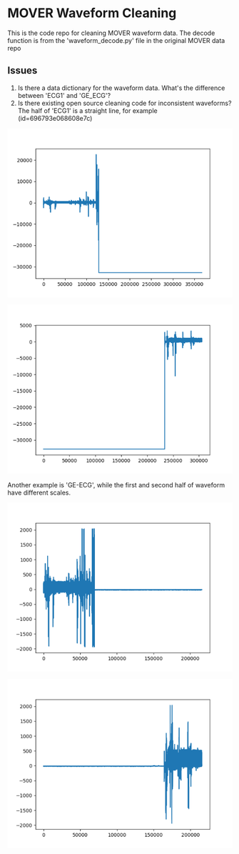 # MOVER Waveform Cleaning

This is the code repo for cleaning MOVER waveform data. The decode function is from the 'waveform_decode.py' file in the original MOVER data repo 

## Issues

1. Is there a data dictionary for the waveform data. What's the difference between 'ECG1' and 'GE_ECG'?
2. Is there existing open source cleaning code for inconsistent waveforms? The half of 'ECG1' is a straight line, for example (id=696793e068608e7c)

![id=696793e068608e7c](./fig/ecg2.png)

![](./fig/ecg1.png)

Another example is 'GE-ECG', while the first and second half of waveform have different scales.

![geecg](./fig/geecg.png)

![geecg](./fig/geecg2.png)
